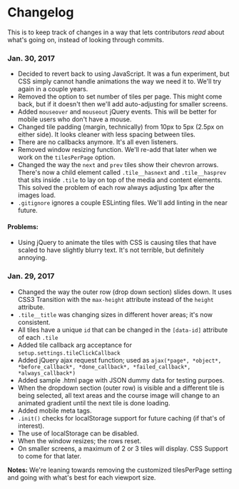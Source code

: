 # Changelog
This is to keep track of changes in a way that lets contributors *read* about what's going on, instead of looking through commits. 

### Jan. 30, 2017
- Decided to revert back to using JavaScript. It was a fun experiment, but CSS simply cannot handle animations the way we need it to. We'll try again in a couple years. 
- Removed the option to set number of tiles per page. This might come back, but if it doesn't then we'll add auto-adjusting for smaller screens.
- Added `mouseover` and `mouseout` jQuery events. This will be better for mobile users who don't have a mouse.
- Changed tile padding (margin, technically) from 10px to 5px (2.5px on either side). It looks cleaner with less spacing between tiles.
- There are no callbacks anymore. It's all even listeners. 
- Removed window resizing function. We'll re-add that later when we work on the `tilesPerPage` option. 
- Changed the way the `next` and `prev` tiles show their chevron arrows. There's now a child element called `.tile__hasnext` and `.tile__hasprev` that sits inside `.tile` to lay on top of the media and content elements. This solved the problem of each row always adjusting 1px after the images load.
- `.gitignore` ignores a couple ESLinting files. We'll add linting in the near future.

#### Problems:
- Using jQuery to animate the tiles with CSS is causing tiles that have scaled to have slightly blurry text. It's not terrible, but definitely annoying. 



### Jan. 29, 2017
- Changed the way the outer row (drop down section) slides down. It uses CSS3 Transition with the `max-height` attribute instead of the `height` attribute. 
- `.tile__title` was changing sizes in different hover areas; it's now consistent. 
- All tiles have a unique `id` that can be changed in the `[data-id]` attribute of each `.tile`
- Added tile callback arg acceptance for `setup.settings.tileClickCallback` 
- Added jQuery ajax request function; used as `ajax(*page*, *object*, *before_callback*, *done_callback*, *failed_callback*, *always_callback*)`
- Added sample .html page with JSON dummy data for testing purpoes. 
- When the dropdown section (outer row) is visible and a different tile is being selected, all text areas and the course image will change to an animated gradient until the next tile is done loading.
- Added mobile meta tags. 
- `.init()` checks for localStorage support for future caching (if that's of interest).
- The use of localStorage can be disabled.
- When the window resizes; the rows reset.
- On smaller screens, a maximum of 2 or 3 tiles will display. CSS Support to come for that later.

__Notes:__ We're leaning towards removing the customized tilesPerPage setting and going with what's best for each viewport size.